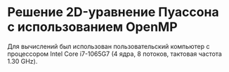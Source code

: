 # Решение 2D-уравнение Пуассона с использованием OpenMP
Для вычислений был использован пользовательский компьютер с процессором Intel Core i7-1065G7 (4 ядра, 8 потоков, тактовая частота 1.30 GHz).

